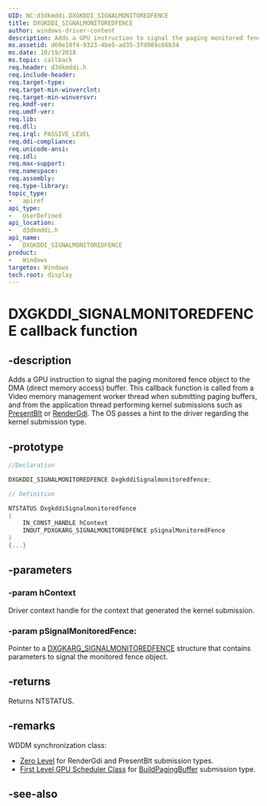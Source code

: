 ```yaml
---
UID: NC:d3dkmddi.DXGKDDI_SIGNALMONITOREDFENCE
title: DXGKDDI_SIGNALMONITOREDFENCE
author: windows-driver-content
description: Adds a GPU instruction to signal the paging monitored fence object to the DMA buffer.
ms.assetid: d69e18f4-9323-4be5-ad35-3fd009c66b34
ms.date: 10/19/2018
ms.topic: callback
req.header: d3dkmddi.h
req.include-header:
req.target-type:
req.target-min-winverclnt:
req.target-min-winversvr:
req.kmdf-ver:
req.umdf-ver:
req.lib:
req.dll:
req.irql: PASSIVE_LEVEL
req.ddi-compliance:
req.unicode-ansi:
req.idl:
req.max-support:
req.namespace:
req.assembly:
req.type-library: 
topic_type: 
-	apiref
api_type: 
-	UserDefined
api_location: 
-	d3dkmddi.h
api_name: 
-	DXGKDDI_SIGNALMONITOREDFENCE
product:
-	Windows
targetos: Windows
tech.root: display
---
```


# DXGKDDI_SIGNALMONITOREDFENCE callback function

## -description

Adds a GPU instruction to signal the paging monitored fence object to the DMA (direct memory access) buffer. This callback function is called from a Video memory management worker thread when submitting paging buffers, and from the application thread performing kernel submissions such as [PresentBlt](../d3dumddi/nc-d3dumddi-pfnd3dddi_submitpresentblttohwqueuecb.md) or [RenderGdi](nc-d3dkmddi-dxgkddi_rendergdi.md). The OS passes a hint to the driver regarding the kernel submission type.

## -prototype

```cpp
//Declaration

DXGKDDI_SIGNALMONITOREDFENCE DxgkddiSignalmonitoredfence; 

// Definition

NTSTATUS DxgkddiSignalmonitoredfence 
(
	IN_CONST_HANDLE hContext
	INOUT_PDXGKARG_SIGNALMONITOREDFENCE pSignalMonitoredFence
)
{...}

```

## -parameters

### -param hContext

Driver context handle for the context that generated the kernel submission.

### -param pSignalMonitoredFence: 

Pointer to a [DXGKARG_SIGNALMONITOREDFENCE](ns-d3dkmddi-_dxgkarg_signalmonitoredfence.md) structure that contains parameters to signal the monitored fence object.

## -returns

Returns NTSTATUS.

## -remarks

WDDM synchronization class: 

* [Zero Level](https://docs.microsoft.com/windows-hardware/drivers/display/threading-and-synchronization-zero-level) for RenderGdi and PresentBlt submission types.
* [First Level GPU Scheduler Class](https://docs.microsoft.com/windows-hardware/drivers/display/gpu-scheduler-class) for [BuildPagingBuffer](nc-d3dkmddi-dxgkddi_buildpagingbuffer.md) submission type.



## -see-also
